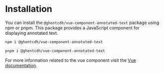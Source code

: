 # Installation

You can install the `@ghentcdh/vue-component-annotated-text` package using npm or pnpm. This package provides a
JavaScript component for displaying annotated text.

```bash
npm i @ghentcdh/vue-component-annotated-text
```

```bash
pnpm i @ghentcdh/vue-component-annotated-text
```

For more information related to the vue component visit the [Vue documentation](../vue/index).
